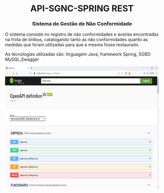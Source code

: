<h1 align="center">API-SGNC-SPRING REST</h1>
<h3 align="center">Sistema de Gestão de Não Conformidade</h3>

<p>O sistema consiste no registro de não conformidades e avarias encontradas na frota de ônibus, catalogando tanto as não conformidades quanto as medidas que 
foram utilizadas para que a mesma fosse restaurado.</p>

<p>As técnologias utilizadas são: linguagem Java, framework Spring, SGBD MySQL,Swagger  </p>

  <img src="sgnc-swagger1.png" style="width:720px;height:400px;align-items:right;">


